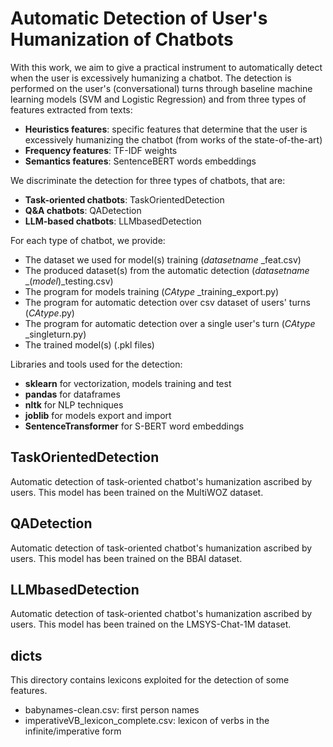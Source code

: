 # Automatic Detection of User's Humanization of Chatbots

With this work, we aim to give a practical instrument to automatically detect when the user is excessively humanizing a chatbot.
The detection is performed on the user's (conversational) turns through baseline machine learning models (SVM and Logistic Regression) and from three types of features extracted from texts:

- **Heuristics features**: specific features that determine that the user is excessively humanizing the chatbot (from works of the state-of-the-art)
- **Frequency features**: TF-IDF weights
- **Semantics features**: SentenceBERT words embeddings 

We discriminate the detection for three types of chatbots, that are:

- **Task-oriented chatbots**: TaskOrientedDetection
- **Q&A chatbots**: QADetection
- **LLM-based chatbots**: LLMbasedDetection

For each type of chatbot, we provide:
- The dataset we used for model(s) training (_datasetname_ _feat.csv)
- The produced dataset(s) from the automatic detection (_datasetname_ _(_model_)_testing.csv)
- The program for models training (_CAtype_ _training_export.py)
- The program for automatic detection over csv dataset of users' turns (_CAtype_.py)
- The program for automatic detection over a single user's turn (_CAtype_ _singleturn.py)
- The trained model(s) (.pkl files)

Libraries and tools used for the detection:
- **sklearn** for vectorization, models training and test
- **pandas** for dataframes
- **nltk** for NLP techniques
- **joblib** for models export and import
- **SentenceTransformer** for S-BERT word embeddings

## TaskOrientedDetection

Automatic detection of task-oriented chatbot's humanization ascribed by users.
This model has been trained on the MultiWOZ dataset.


## QADetection

Automatic detection of task-oriented chatbot's humanization ascribed by users.
This model has been trained on the BBAI dataset.

## LLMbasedDetection

Automatic detection of task-oriented chatbot's humanization ascribed by users.
This model has been trained on the LMSYS-Chat-1M dataset.

## dicts

This directory contains lexicons exploited for the detection of some features. 

- babynames-clean.csv: first person names
- imperativeVB_lexicon_complete.csv: lexicon of verbs in the infinite/imperative form


